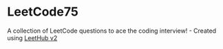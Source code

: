 # LeetCode75
A collection of LeetCode questions to ace the coding interview! - Created using [LeetHub v2](https://github.com/arunbhardwaj/LeetHub-2.0)
